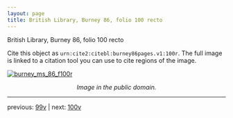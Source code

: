 ```yaml
---
layout: page
title: British Library, Burney 86, folio 100 recto
---
```


British Library, Burney 86, folio 100 recto

Cite this object as `urn:cite2:citebl:burney86pages.v1:100r`.  The full image is linked to a citation tool you can use to cite regions of the image.

[![burney_ms_86_f100r](http://www.homermultitext.org/iipsrv?IIIF=/project/homer/pyramidal/deepzoom/citebl/burney86imgs/v1/burney_ms_86_f100r.tif/full/800,/0/default.jpg)](http://www.homermultitext.org/ict2/?urn=urn:cite2:citebl:burney86imgs.v1:burney_ms_86_f100r) 

<p style="text-align: center; font-style: italic;">Image in the public domain.</p>

---

previous: [99v](../99v/) | next: [100v](../100v/)
